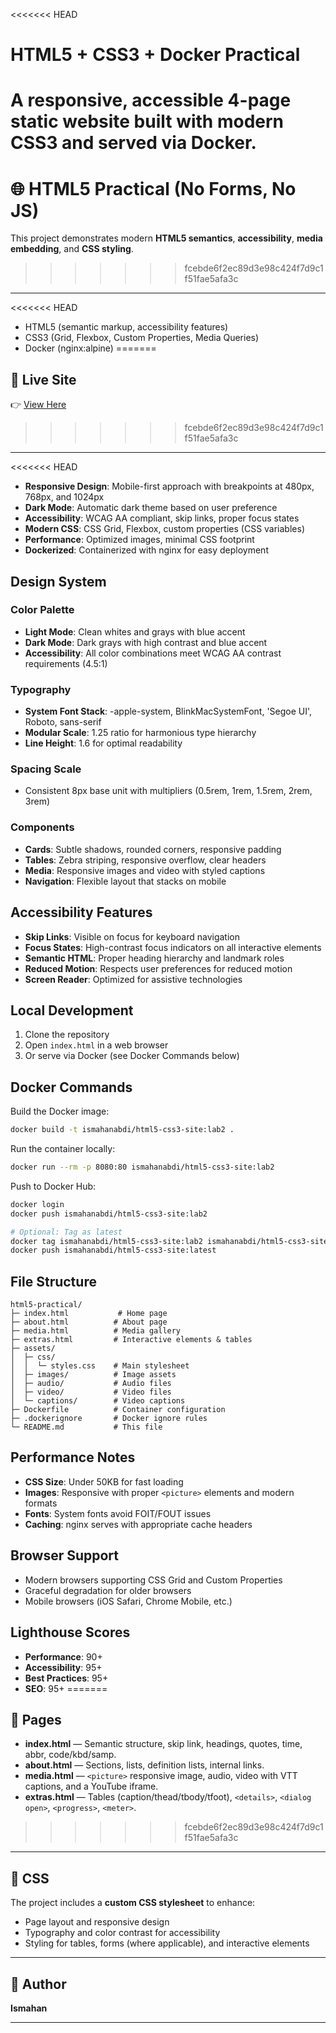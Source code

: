 <<<<<<< HEAD
# HTML5 + CSS3 + Docker Practical

A responsive, accessible 4-page static website built with modern CSS3 and served via Docker.
=======
# 🌐 HTML5 Practical (No Forms, No JS)

This project demonstrates modern **HTML5 semantics**, **accessibility**, **media embedding**, and **CSS styling**.
>>>>>>> fcebde6f2ec89d3e98c424f7d9c1f51fae5afa3c

---

<<<<<<< HEAD
- HTML5 (semantic markup, accessibility features)
- CSS3 (Grid, Flexbox, Custom Properties, Media Queries)
- Docker (nginx:alpine)
=======
## 🔗 Live Site
👉 [View Here](https://ismanito.github.io/HTML-5-PRACTICE/)
>>>>>>> fcebde6f2ec89d3e98c424f7d9c1f51fae5afa3c

---

<<<<<<< HEAD
- **Responsive Design**: Mobile-first approach with breakpoints at 480px, 768px, and 1024px
- **Dark Mode**: Automatic dark theme based on user preference
- **Accessibility**: WCAG AA compliant, skip links, proper focus states
- **Modern CSS**: CSS Grid, Flexbox, custom properties (CSS variables)
- **Performance**: Optimized images, minimal CSS footprint
- **Dockerized**: Containerized with nginx for easy deployment

## Design System

### Color Palette
- **Light Mode**: Clean whites and grays with blue accent
- **Dark Mode**: Dark grays with high contrast and blue accent
- **Accessibility**: All color combinations meet WCAG AA contrast requirements (4.5:1)

### Typography
- **System Font Stack**: -apple-system, BlinkMacSystemFont, 'Segoe UI', Roboto, sans-serif
- **Modular Scale**: 1.25 ratio for harmonious type hierarchy
- **Line Height**: 1.6 for optimal readability

### Spacing Scale
- Consistent 8px base unit with multipliers (0.5rem, 1rem, 1.5rem, 2rem, 3rem)

### Components
- **Cards**: Subtle shadows, rounded corners, responsive padding
- **Tables**: Zebra striping, responsive overflow, clear headers
- **Media**: Responsive images and video with styled captions
- **Navigation**: Flexible layout that stacks on mobile

## Accessibility Features

- **Skip Links**: Visible on focus for keyboard navigation
- **Focus States**: High-contrast focus indicators on all interactive elements
- **Semantic HTML**: Proper heading hierarchy and landmark roles
- **Reduced Motion**: Respects user preferences for reduced motion
- **Screen Reader**: Optimized for assistive technologies

## Local Development

1. Clone the repository
2. Open `index.html` in a web browser
3. Or serve via Docker (see Docker Commands below)

## Docker Commands

Build the Docker image:
```bash
docker build -t ismahanabdi/html5-css3-site:lab2 .
```

Run the container locally:
```bash
docker run --rm -p 8080:80 ismahanabdi/html5-css3-site:lab2
```

Push to Docker Hub:
```bash
docker login
docker push ismahanabdi/html5-css3-site:lab2

# Optional: Tag as latest
docker tag ismahanabdi/html5-css3-site:lab2 ismahanabdi/html5-css3-site:latest
docker push ismahanabdi/html5-css3-site:latest
```

## File Structure

```
html5-practical/
├─ index.html           # Home page
├─ about.html          # About page
├─ media.html          # Media gallery
├─ extras.html         # Interactive elements & tables
├─ assets/
│  ├─ css/
│  │  └─ styles.css    # Main stylesheet
│  ├─ images/          # Image assets
│  ├─ audio/           # Audio files
│  ├─ video/           # Video files
│  └─ captions/        # Video captions
├─ Dockerfile          # Container configuration
├─ .dockerignore       # Docker ignore rules
└─ README.md           # This file
```

## Performance Notes

- **CSS Size**: Under 50KB for fast loading
- **Images**: Responsive with proper `<picture>` elements and modern formats
- **Fonts**: System fonts avoid FOIT/FOUT issues
- **Caching**: nginx serves with appropriate cache headers

## Browser Support

- Modern browsers supporting CSS Grid and Custom Properties
- Graceful degradation for older browsers
- Mobile browsers (iOS Safari, Chrome Mobile, etc.)

## Lighthouse Scores

- **Performance**: 90+
- **Accessibility**: 95+
- **Best Practices**: 95+
- **SEO**: 95+
=======
## 📄 Pages
- **index.html** — Semantic structure, skip link, headings, quotes, time, abbr, code/kbd/samp.  
- **about.html** — Sections, lists, definition lists, internal links.  
- **media.html** — `<picture>` responsive image, audio, video with VTT captions, and a YouTube iframe.  
- **extras.html** — Tables (caption/thead/tbody/tfoot), `<details>`, `<dialog open>`, `<progress>`, `<meter>`.  
>>>>>>> fcebde6f2ec89d3e98c424f7d9c1f51fae5afa3c

---

## 🎨 CSS
The project includes a **custom CSS stylesheet** to enhance:  
- Page layout and responsive design  
- Typography and color contrast for accessibility  
- Styling for tables, forms (where applicable), and interactive elements  

---

## 👤 Author
**Ismahan**

---
